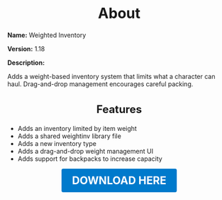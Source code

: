 <h1 style="text-align:center; font-size:2rem; font-weight:bold;">About</h1>

**Name:**
Weighted Inventory

**Version:**
1.18

**Description:**

Adds a weight-based inventory system that limits what a character can haul. Drag-and-drop management encourages careful packing.

<h2 style="text-align:center; font-size:1.5rem; font-weight:bold;">Features</h2>

- Adds an inventory limited by item weight
- Adds a shared weightinv library file
- Adds a new inventory type
- Adds a drag-and-drop weight management UI
- Adds support for backpacks to increase capacity





<p align="center"><a href="https://github.com/LiliaFramework/Modules/raw/refs/heads/gh-pages/inventory.zip" style="display:inline-block;padding:12px 24px;font-size:1.5rem;font-weight:bold;text-decoration:none;color:#fff;background-color:var(--md-primary-fg-color,#007acc);border-radius:4px;">DOWNLOAD HERE</a></p>